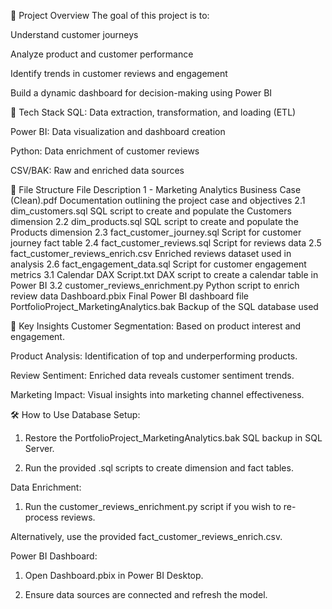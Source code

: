 🚀 Project Overview
The goal of this project is to:

Understand customer journeys

Analyze product and customer performance

Identify trends in customer reviews and engagement

Build a dynamic dashboard for decision-making using Power BI

🧱 Tech Stack
SQL: Data extraction, transformation, and loading (ETL)

Power BI: Data visualization and dashboard creation

Python: Data enrichment of customer reviews

CSV/BAK: Raw and enriched data sources

📁 File Structure
File	Description
1 - Marketing Analytics Business Case (Clean).pdf	Documentation outlining the project case and objectives
2.1 dim_customers.sql	SQL script to create and populate the Customers dimension
2.2 dim_products.sql	SQL script to create and populate the Products dimension
2.3 fact_customer_journey.sql	Script for customer journey fact table
2.4 fact_customer_reviews.sql	Script for reviews data
2.5 fact_customer_reviews_enrich.csv	Enriched reviews dataset used in analysis
2.6 fact_engagement_data.sql	Script for customer engagement metrics
3.1 Calendar DAX Script.txt	DAX script to create a calendar table in Power BI
3.2 customer_reviews_enrichment.py	Python script to enrich review data
Dashboard.pbix	Final Power BI dashboard file
PortfolioProject_MarketingAnalytics.bak	Backup of the SQL database used

📌 Key Insights
Customer Segmentation: Based on product interest and engagement.

Product Analysis: Identification of top and underperforming products.

Review Sentiment: Enriched data reveals customer sentiment trends.

Marketing Impact: Visual insights into marketing channel effectiveness.

🛠️ How to Use
Database Setup:

1) Restore the PortfolioProject_MarketingAnalytics.bak SQL backup in SQL Server.

2) Run the provided .sql scripts to create dimension and fact tables.

Data Enrichment:

1) Run the customer_reviews_enrichment.py script if you wish to re-process reviews.

Alternatively, use the provided fact_customer_reviews_enrich.csv.

Power BI Dashboard:

1) Open Dashboard.pbix in Power BI Desktop.

2) Ensure data sources are connected and refresh the model.

